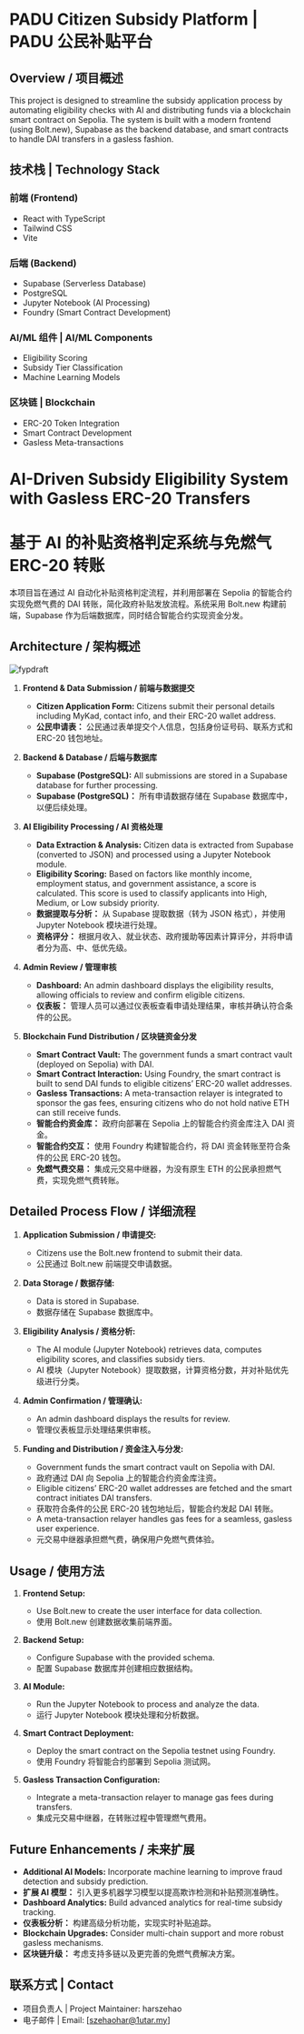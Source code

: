 # PADU Citizen Subsidy Platform | PADU 公民补贴平台

## Overview / 项目概述
This project is designed to streamline the subsidy application process by automating eligibility checks with AI and distributing funds via a blockchain smart contract on Sepolia. The system is built with a modern frontend (using Bolt.new), Supabase as the backend database, and smart contracts to handle DAI transfers in a gasless fashion.

## 技术栈 | Technology Stack

### 前端 (Frontend)
- React with TypeScript
- Tailwind CSS
- Vite

### 后端 (Backend)
- Supabase (Serverless Database)
- PostgreSQL
- Jupyter Notebook (AI Processing)
- Foundry (Smart Contract Development)

### AI/ML 组件 | AI/ML Components
- Eligibility Scoring
- Subsidy Tier Classification
- Machine Learning Models

### 区块链 | Blockchain
- ERC-20 Token Integration
- Smart Contract Development
- Gasless Meta-transactions
  
# AI-Driven Subsidy Eligibility System with Gasless ERC-20 Transfers
# 基于 AI 的补贴资格判定系统与免燃气 ERC-20 转账

本项目旨在通过 AI 自动化补贴资格判定流程，并利用部署在 Sepolia 的智能合约实现免燃气费的 DAI 转账，简化政府补贴发放流程。系统采用 Bolt.new 构建前端，Supabase 作为后端数据库，同时结合智能合约实现资金分发。

## Architecture / 架构概述

![fypdraft](https://github.com/user-attachments/assets/33cbb4bf-da94-42c2-93b6-d03f7ae6dd45)

1. **Frontend & Data Submission / 前端与数据提交**
   - **Citizen Application Form:** Citizens submit their personal details including MyKad, contact info, and their ERC-20 wallet address.
   - **公民申请表：** 公民通过表单提交个人信息，包括身份证号码、联系方式和 ERC-20 钱包地址。

2. **Backend & Database / 后端与数据库**
   - **Supabase (PostgreSQL):** All submissions are stored in a Supabase database for further processing.
   - **Supabase (PostgreSQL)：** 所有申请数据存储在 Supabase 数据库中，以便后续处理。

3. **AI Eligibility Processing / AI 资格处理**
   - **Data Extraction & Analysis:** Citizen data is extracted from Supabase (converted to JSON) and processed using a Jupyter Notebook module.
   - **Eligibility Scoring:** Based on factors like monthly income, employment status, and government assistance, a score is calculated. This score is used to classify applicants into High, Medium, or Low subsidy priority.
   - **数据提取与分析：** 从 Supabase 提取数据（转为 JSON 格式），并使用 Jupyter Notebook 模块进行处理。
   - **资格评分：** 根据月收入、就业状态、政府援助等因素计算评分，并将申请者分为高、中、低优先级。

4. **Admin Review / 管理审核**
   - **Dashboard:** An admin dashboard displays the eligibility results, allowing officials to review and confirm eligible citizens.
   - **仪表板：** 管理人员可以通过仪表板查看申请处理结果，审核并确认符合条件的公民。

5. **Blockchain Fund Distribution / 区块链资金分发**
   - **Smart Contract Vault:** The government funds a smart contract vault (deployed on Sepolia) with DAI.
   - **Smart Contract Interaction:** Using Foundry, the smart contract is built to send DAI funds to eligible citizens’ ERC-20 wallet addresses.
   - **Gasless Transactions:** A meta-transaction relayer is integrated to sponsor the gas fees, ensuring citizens who do not hold native ETH can still receive funds.
   - **智能合约资金库：** 政府向部署在 Sepolia 上的智能合约资金库注入 DAI 资金。
   - **智能合约交互：** 使用 Foundry 构建智能合约，将 DAI 资金转账至符合条件的公民 ERC-20 钱包。
   - **免燃气费交易：** 集成元交易中继器，为没有原生 ETH 的公民承担燃气费，实现免燃气费转账。

## Detailed Process Flow / 详细流程
1. **Application Submission / 申请提交:**
   - Citizens use the Bolt.new frontend to submit their data.
   - 公民通过 Bolt.new 前端提交申请数据。

2. **Data Storage / 数据存储:**
   - Data is stored in Supabase.
   - 数据存储在 Supabase 数据库中。

3. **Eligibility Analysis / 资格分析:**
   - The AI module (Jupyter Notebook) retrieves data, computes eligibility scores, and classifies subsidy tiers.
   - AI 模块（Jupyter Notebook）提取数据，计算资格分数，并对补贴优先级进行分类。

4. **Admin Confirmation / 管理确认:**
   - An admin dashboard displays the results for review.
   - 管理仪表板显示处理结果供审核。

5. **Funding and Distribution / 资金注入与分发:**
   - Government funds the smart contract vault on Sepolia with DAI.
   - 政府通过 DAI 向 Sepolia 上的智能合约资金库注资。
   - Eligible citizens’ ERC-20 wallet addresses are fetched and the smart contract initiates DAI transfers.
   - 获取符合条件的公民 ERC-20 钱包地址后，智能合约发起 DAI 转账。
   - A meta-transaction relayer handles gas fees for a seamless, gasless user experience.
   - 元交易中继器承担燃气费，确保用户免燃气费体验。

## Usage / 使用方法
1. **Frontend Setup:**  
   - Use Bolt.new to create the user interface for data collection.
   - 使用 Bolt.new 创建数据收集前端界面。

2. **Backend Setup:**  
   - Configure Supabase with the provided schema.
   - 配置 Supabase 数据库并创建相应数据结构。

3. **AI Module:**  
   - Run the Jupyter Notebook to process and analyze the data.
   - 运行 Jupyter Notebook 模块处理和分析数据。

4. **Smart Contract Deployment:**  
   - Deploy the smart contract on the Sepolia testnet using Foundry.
   - 使用 Foundry 将智能合约部署到 Sepolia 测试网。

5. **Gasless Transaction Configuration:**  
   - Integrate a meta-transaction relayer to manage gas fees during transfers.
   - 集成元交易中继器，在转账过程中管理燃气费用。

## Future Enhancements / 未来扩展
- **Additional AI Models:** Incorporate machine learning to improve fraud detection and subsidy prediction.
- **扩展 AI 模型：** 引入更多机器学习模型以提高欺诈检测和补贴预测准确性。
- **Dashboard Analytics:** Build advanced analytics for real-time subsidy tracking.
- **仪表板分析：** 构建高级分析功能，实现实时补贴追踪。
- **Blockchain Upgrades:** Consider multi-chain support and more robust gasless mechanisms.
- **区块链升级：** 考虑支持多链以及更完善的免燃气费解决方案。

## 联系方式 | Contact

- 项目负责人 | Project Maintainer: harszehao
- 电子邮件 | Email: [szehaohar@1utar.my]
